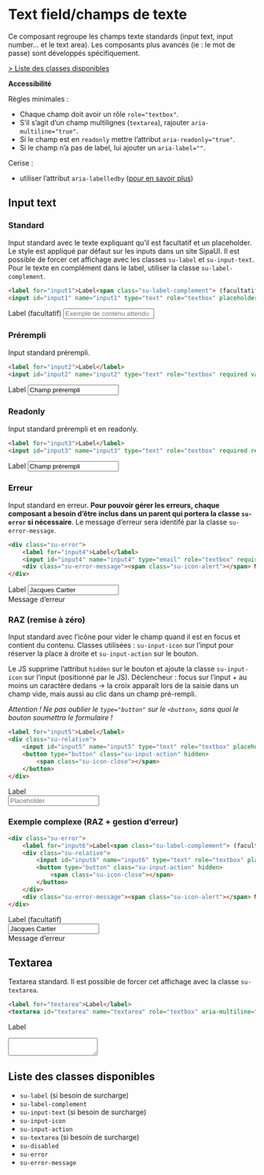 # Text field/champs de texte

Ce composant regroupe les champs texte standards (input text, input number… et le text area). Les composants plus avancés (ie&nbsp;: le mot de passe) sont développés spécifiquement.

<a href="#liste-classes" target="_self"  role="button" class="su-button su-secondary su-small">&gt;&nbsp;Liste des classes disponibles</a>

**Accessibilité**

Règles minimales&nbsp;:
- Chaque champ doit avoir un rôle `role="textbox"`.
- S’il s’agit d’un champ multilignes (`textarea`), rajouter `aria-multiline="true"`.
- Si le champ est en `readonly` mettre l’attribut `aria-readonly="true"`.
- Si le champ n’a pas de label, lui ajouter un `aria-label=""`.

Cerise&nbsp;:
- utiliser l’attribut `aria-labelledby` (<a href="https://developer.mozilla.org/fr/docs/Accessibilité/ARIA/Techniques_ARIA/Utiliser_l_attribut_aria-labelledby" target="_blank" rel="noopener" class="su-link">pour en savoir plus</a>)

<!-- STORY -->

## Input text


### Standard
Input standard avec le texte expliquant qu’il est facultatif et un placeholder. Le style est appliqué par défaut sur les inputs dans un site SipaUI. Il est possible de forcer cet affichage avec les classes `su-label` et `su-input-text`. Pour le texte en complément dans le label, utiliser la classe `su-label-complement`.

```html
<label for="input1">Label<span class="su-label-complement"> (facultatif)</span></label>
<input id="input1" name="input1" type="text" role="textbox" placeholder="Exemple de contenu attendu">
```
<label for="input1">Label<span class="su-label-complement"> (facultatif)</span></label>
<input id="input1" name="input1" type="text" role="textbox" placeholder="Exemple de contenu attendu">

### Prérempli
Input standard prérempli.
```html
<label for="input2">Label</label>
<input id="input2" name="input2" type="text" role="textbox" required value="Champ prérempli">
```
<label for="input2">Label</label>
<input id="input2" name="input2" type="text" role="textbox" required value="Champ prérempli">

### Readonly
Input standard prérempli et en readonly.
```html
<label for="input3">Label</label>
<input id="input3" name="input3" type="text" role="textbox" required readonly aria-readonly="true" value="Champ prérempli">
```
<label for="input2">Label</label>
<input id="input2" name="input3" type="text" role="textbox" required readonly aria-readonly="true" value="Champ prérempli">

### Erreur
Input standard en erreur. **Pour pouvoir gérer les erreurs, chaque composant a besoin d’être inclus dans un parent qui portera la classe `su-error` si nécessaire**. Le message d’erreur sera identifé par la classe `su-error-message`.

```html
<div class="su-error">
	<label for="input4">Label</label>
	<input id="input4" name="input4" type="email" role="textbox" required value="Jacques Cartier">
	<div class="su-error-message"><span class="su-icon-alert"></span> Message d’erreur</div>
</div>
```
<div class="su-error">
	<label for="input4">Label</label>
	<input id="input4" name="input4" type="email" role="textbox" required value="Jacques Cartier">
	<div class="su-error-message"><span class="su-icon-alert"></span> Message d’erreur</div>
</div>

### RAZ (remise à zéro)
Input standard avec l’icône pour vider le champ quand il est en focus et contient du contenu. Classes utilisées&nbsp;: `su-input-icon` sur l’input pour réserver la place à droite et `su-input-action` sur le bouton.

Le JS supprime l’attribut `hidden` sur le bouton et ajoute la classe `su-input-icon` sur l’input (positionné par le JS). Déclencheur&nbsp;: focus sur l’input + au moins un caractère dedans -> la croix apparaît lors de la saisie dans un champ vide, mais aussi au clic dans un champ pré-rempli.

*Attention&nbsp;! Ne pas oublier le `type="button"` sur le `<button>`, sans quoi le bouton soumettra le formulaire&nbsp;!*

```html
<label for="input5">Label</label>
<div class="su-relative">
	<input id="input5" name="input5" type="text" role="textbox" placeholder="Placeholder" required class="su-input-icon">
	<button type="button" class="su-input-action" hidden>
		<span class="su-icon-close"></span>
	</button>
</div>
```

<div><!-- échappement markdown -->
<label for="input5">Label</label>
<div class="su-relative">
	<input id="input5" name="input5" type="text" role="textbox" placeholder="Placeholder" required class="su-input-icon">
	<button type="button" class="su-input-action" hidden>
		<span class="su-icon-close"></span>
	</button>
</div>
</div>

### Exemple complexe (RAZ + gestion d’erreur)


```html
<div class="su-error">
	<label for="input6">Label<span class="su-label-complement"> (facultatif)</span></label>
	<div class="su-relative">
		<input id="input6" name="input6" type="text" role="textbox" placeholder="Placeholder" class="su-input-icon" required value="Jacques Cartier">
		<button type="button" class="su-input-action" hidden>
			<span class="su-icon-close"></span>
		</button>
	</div>
	<div class="su-error-message"><span class="su-icon-alert"></span> Message d’erreur</div>
</div>
```

<div class="su-error">
	<label for="input6">Label<span class="su-label-complement"> (facultatif)</span></label>
	<div class="su-relative">
		<input id="input6" name="input6" type="text" role="textbox" placeholder="Placeholder" class="su-input-icon" required value="Jacques Cartier">
		<button type="button" class="su-input-action" hidden>
			<span class="su-icon-close"></span>
		</button>
	</div>
	<div class="su-error-message"><span class="su-icon-alert"></span> Message d’erreur</div>
</div>

## Textarea
Textarea standard. Il est possible de forcer cet affichage avec la classe `su-textarea`.
```html
<label for="textarea">Label</label>
<textarea id="textarea" name="textarea" role="textbox" aria-multiline="true" required></textarea>
```
<label for="textarea">Label</label>
<textarea id="textarea" required></textarea>

<div id="liste-classes">

## Liste des classes disponibles
- `su-label` (si besoin de surcharge)
- `su-label-complement`
- `su-input-text` (si besoin de surcharge)
- `su-input-icon`
- `su-input-action`
- `su-textarea` (si besoin de surcharge)
- `su-disabled`
- `su-error`
- `su-error-message`

</div>
